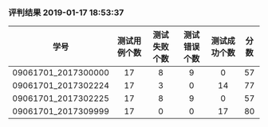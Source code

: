 ### 评判结果  2019-01-17 18:53:37
| 学号 | 测试用例个数 | 测试失败个数 | 测试错误个数 | 测试成功个数 | 分数 |
| :--: | :--: | :--: | :--: | :--: | :--: | 
|09061701_2017300000|17|8|9|0|57|
|09061701_2017302224|17|3|0|14|77|
|09061701_2017302225|17|8|9|0|57|
|09061701_2017309999|17|0|0|17|80|

